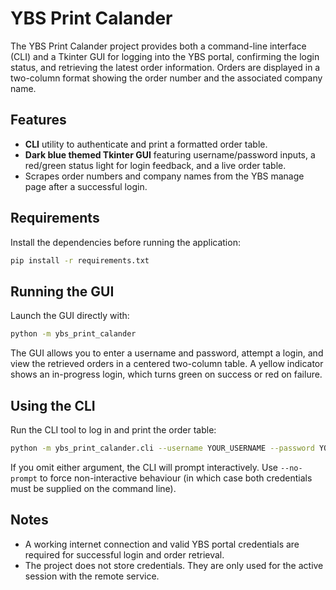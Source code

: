 # YBS Print Calander

The YBS Print Calander project provides both a command-line interface (CLI) and a
Tkinter GUI for logging into the YBS portal, confirming the login status, and
retrieving the latest order information. Orders are displayed in a two-column
format showing the order number and the associated company name.

## Features

- **CLI** utility to authenticate and print a formatted order table.
- **Dark blue themed Tkinter GUI** featuring username/password inputs, a
  red/green status light for login feedback, and a live order table.
- Scrapes order numbers and company names from the YBS manage page after a
  successful login.

## Requirements

Install the dependencies before running the application:

```bash
pip install -r requirements.txt
```

## Running the GUI

Launch the GUI directly with:

```bash
python -m ybs_print_calander
```

The GUI allows you to enter a username and password, attempt a login, and view
the retrieved orders in a centered two-column table. A yellow indicator shows an
in-progress login, which turns green on success or red on failure.

## Using the CLI

Run the CLI tool to log in and print the order table:

```bash
python -m ybs_print_calander.cli --username YOUR_USERNAME --password YOUR_PASSWORD
```

If you omit either argument, the CLI will prompt interactively. Use
`--no-prompt` to force non-interactive behaviour (in which case both credentials
must be supplied on the command line).

## Notes

- A working internet connection and valid YBS portal credentials are required
  for successful login and order retrieval.
- The project does not store credentials. They are only used for the active
  session with the remote service.
